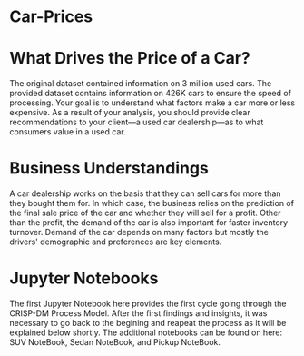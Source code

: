 # Car-Prices

# What Drives the Price of a Car?
The original dataset contained information on 3 million used cars. The provided dataset contains information on 426K cars to ensure the speed of processing. Your goal is to understand what factors make a car more or less expensive. As a result of your analysis, you should provide clear recommendations to your client—a used car dealership—as to what consumers value in a used car.

# Business Understandings
A car dealership works on the basis that they can sell cars for more than they bought them for. In which case, the business relies on the prediction of the final sale price of the car and whether they will sell for a profit. Other than the profit, the demand of the car is also important for faster inventory turnover. Demand of the car depends on many factors but mostly the drivers' demographic and preferences are key elements. 

# Jupyter Notebooks
The first Jupyter Notebook here provides the first cycle going through the CRISP-DM Process Model. After the first findings and insights, it was necessary to go back to the begining and reapeat the process as it will be explained below shortly. The additional notebooks can be found on here: SUV NoteBook, Sedan NoteBook, and Pickup NoteBook.

